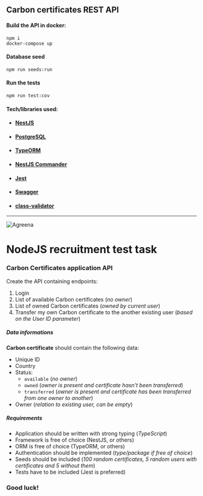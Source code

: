 ## Carbon certificates REST API

#### Build the API in docker:
```
npm i
docker-compose up
```
#### Database seed
```
npm run seeds:run
```
#### Run the tests
```
npm run test:cov
```

#### Tech/libraries used:
- #### [NestJS](https://docs.nestjs.com)
- #### [PostgreSQL](https://www.postgresql.org)
- #### [TypeORM](https://typeorm.io)
- #### [NestJS Commander](https://www.npmjs.com/package/nest-commander)
- #### [Jest](https://jestjs.io)
- #### [Swagger](https://swagger.io)
- #### [class-validator](https://github.com/typestack/class-validator)

---

![Agreena](https://agreena.com/wp-content/uploads/2021/06/agreena-logo.svg)

# NodeJS recruitment test task

### Carbon Certificates application API
Create the API containing endpoints:
1. Login
2. List of available Carbon certificates (*no owner*)
3. List of owned Carbon certificates (*owned by current user*)
4. Transfer my own Carbon certificate to the another existing user (*based on the User ID parameter*)

##### Data informations
**Carbon certificate** should contain the following data:
- Unique ID
- Country
- Status:
  - `available` (*no owner*)
  - `owned` (*owner is present and certificate hasn't been transferred*)
  - `transferred` (*owner is present and certificate has been transferred from one owner to another*)
- Owner (*relation to existing user, can be empty*)

##### Requirements
- Application should be written with strong typing (*TypeScript*)
- Framework is free of choice (NestJS, or others)
- ORM is free of choice (TypeORM, or others)
- Authentication should be implemented (*type/package if free of choice*)
- Seeds should be included (*100 random certificates, 5 random users with certificates and 5 without them*)
- Tests have to be included (Jest is preferred)

### Good luck!

